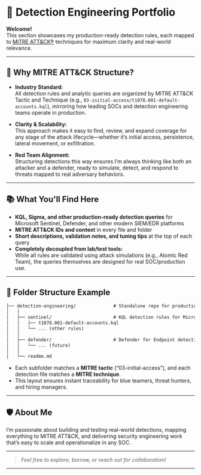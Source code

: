 # 🎯 Detection Engineering Portfolio

**Welcome!**  
This section showcases my production-ready detection rules, each mapped to [MITRE ATT&CK®](https://attack.mitre.org/) techniques for maximum clarity and real-world relevance.

---

## 🚦 Why MITRE ATT&CK Structure?

- **Industry Standard:**  
  All detection rules and analytic queries are organized by MITRE ATT&CK Tactic and Technique (e.g., `03-initial-access/t1078.001-default-accounts.kql`), mirroring how leading SOCs and detection engineering teams operate in production.

- **Clarity & Scalability:**  
  This approach makes it easy to find, review, and expand coverage for any stage of the attack lifecycle—whether it’s initial access, persistence, lateral movement, or exfiltration.

- **Red Team Alignment:**  
  Structuring detections this way ensures I’m always thinking like both an attacker and a defender, ready to simulate, detect, and respond to threats mapped to real adversary behaviors.

---

## 📚 What You'll Find Here

- **KQL, Sigma, and other production-ready detection queries** for Microsoft Sentinel, Defender, and other modern SIEM/EDR platforms
- **MITRE ATT&CK IDs and context** in every file and folder
- **Short descriptions, validation notes, and tuning tips** at the top of each query
- **Completely decoupled from lab/test tools:**  
  While all rules are validated using attack simulations (e.g., Atomic Red Team), the queries themselves are designed for real SOC/production use.

---

## 📁 Folder Structure Example


```markdown
├── detection-engineering/              # Standalone repo for production-ready detections
│   │
│   ├── sentinel/                       # KQL detection rules for Microsoft Sentinel
│   │   ├── t1078.001-default-accounts.kql
│   │   └── ... (other rules)
│   │
│   ├── defender/                       # Defender for Endpoint detection rules (future)
│   │   └── ... (future)
│   │
│   └── readme.md  
```

- Each subfolder matches a **MITRE tactic** (“03-initial-access”), and each detection file matches a **MITRE technique**.
- This layout ensures instant traceability for blue teamers, threat hunters, and hiring managers.

---

## 🛡️ About Me

I’m passionate about building and testing real-world detections, mapping everything to MITRE ATT&CK, and delivering security engineering work that’s easy to scale and operationalize in any SOC.

---

> *Feel free to explore, borrow, or reach out for collaboration!*


---

